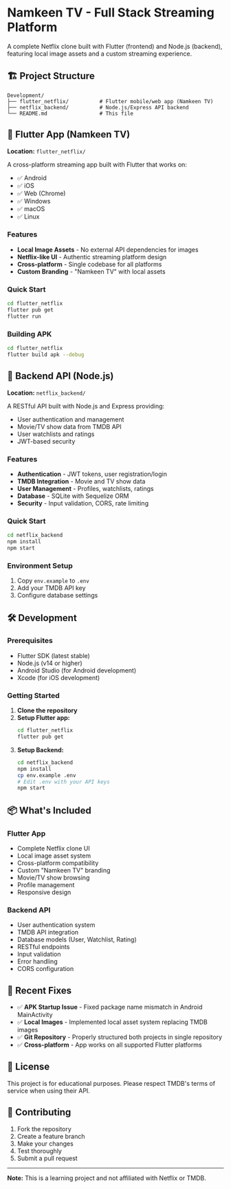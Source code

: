 # Namkeen TV - Full Stack Streaming Platform

A complete Netflix clone built with Flutter (frontend) and Node.js (backend), featuring local image assets and a custom streaming experience.

## 🏗️ Project Structure

```
Development/
├── flutter_netflix/          # Flutter mobile/web app (Namkeen TV)
├── netflix_backend/          # Node.js/Express API backend
└── README.md                 # This file
```

## 📱 Flutter App (Namkeen TV)

**Location:** `flutter_netflix/`

A cross-platform streaming app built with Flutter that works on:
- ✅ Android
- ✅ iOS  
- ✅ Web (Chrome)
- ✅ Windows
- ✅ macOS
- ✅ Linux

### Features
- **Local Image Assets** - No external API dependencies for images
- **Netflix-like UI** - Authentic streaming platform design
- **Cross-platform** - Single codebase for all platforms
- **Custom Branding** - "Namkeen TV" with local assets

### Quick Start
```bash
cd flutter_netflix
flutter pub get
flutter run
```

### Building APK
```bash
cd flutter_netflix
flutter build apk --debug
```

## 🚀 Backend API (Node.js)

**Location:** `netflix_backend/`

A RESTful API built with Node.js and Express providing:
- User authentication and management
- Movie/TV show data from TMDB API
- User watchlists and ratings
- JWT-based security

### Features
- **Authentication** - JWT tokens, user registration/login
- **TMDB Integration** - Movie and TV show data
- **User Management** - Profiles, watchlists, ratings
- **Database** - SQLite with Sequelize ORM
- **Security** - Input validation, CORS, rate limiting

### Quick Start
```bash
cd netflix_backend
npm install
npm start
```

### Environment Setup
1. Copy `env.example` to `.env`
2. Add your TMDB API key
3. Configure database settings

## 🛠️ Development

### Prerequisites
- Flutter SDK (latest stable)
- Node.js (v14 or higher)
- Android Studio (for Android development)
- Xcode (for iOS development)

### Getting Started
1. **Clone the repository**
2. **Setup Flutter app:**
   ```bash
   cd flutter_netflix
   flutter pub get
   ```
3. **Setup Backend:**
   ```bash
   cd netflix_backend
   npm install
   cp env.example .env
   # Edit .env with your API keys
   npm start
   ```

## 📦 What's Included

### Flutter App
- Complete Netflix clone UI
- Local image asset system
- Cross-platform compatibility
- Custom "Namkeen TV" branding
- Movie/TV show browsing
- Profile management
- Responsive design

### Backend API
- User authentication system
- TMDB API integration
- Database models (User, Watchlist, Rating)
- RESTful endpoints
- Input validation
- Error handling
- CORS configuration

## 🔧 Recent Fixes

- ✅ **APK Startup Issue** - Fixed package name mismatch in Android MainActivity
- ✅ **Local Images** - Implemented local asset system replacing TMDB images
- ✅ **Git Repository** - Properly structured both projects in single repository
- ✅ **Cross-platform** - App works on all supported Flutter platforms

## 📄 License

This project is for educational purposes. Please respect TMDB's terms of service when using their API.

## 🤝 Contributing

1. Fork the repository
2. Create a feature branch
3. Make your changes
4. Test thoroughly
5. Submit a pull request

---

**Note:** This is a learning project and not affiliated with Netflix or TMDB.
